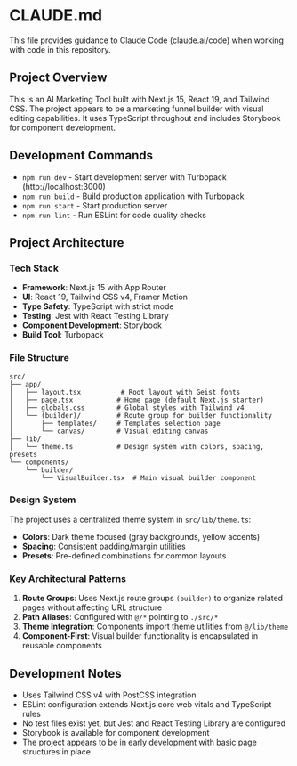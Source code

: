 # CLAUDE.md

This file provides guidance to Claude Code (claude.ai/code) when working with code in this repository.

## Project Overview

This is an AI Marketing Tool built with Next.js 15, React 19, and Tailwind CSS. The project appears to be a marketing funnel builder with visual editing capabilities. It uses TypeScript throughout and includes Storybook for component development.

## Development Commands

- `npm run dev` - Start development server with Turbopack (http://localhost:3000)
- `npm run build` - Build production application with Turbopack
- `npm run start` - Start production server
- `npm run lint` - Run ESLint for code quality checks

## Project Architecture

### Tech Stack
- **Framework**: Next.js 15 with App Router
- **UI**: React 19, Tailwind CSS v4, Framer Motion
- **Type Safety**: TypeScript with strict mode
- **Testing**: Jest with React Testing Library
- **Component Development**: Storybook
- **Build Tool**: Turbopack

### File Structure
```
src/
├── app/
│   ├── layout.tsx          # Root layout with Geist fonts
│   ├── page.tsx           # Home page (default Next.js starter)
│   ├── globals.css        # Global styles with Tailwind v4
│   └── (builder)/         # Route group for builder functionality
│       ├── templates/     # Templates selection page
│       └── canvas/        # Visual editing canvas
├── lib/
│   └── theme.ts           # Design system with colors, spacing, presets
└── components/
    └── builder/
        └── VisualBuilder.tsx  # Main visual builder component
```

### Design System

The project uses a centralized theme system in `src/lib/theme.ts`:

- **Colors**: Dark theme focused (gray backgrounds, yellow accents)
- **Spacing**: Consistent padding/margin utilities
- **Presets**: Pre-defined combinations for common layouts

### Key Architectural Patterns

1. **Route Groups**: Uses Next.js route groups `(builder)` to organize related pages without affecting URL structure
2. **Path Aliases**: Configured with `@/*` pointing to `./src/*`
3. **Theme Integration**: Components import theme utilities from `@/lib/theme`
4. **Component-First**: Visual builder functionality is encapsulated in reusable components

## Development Notes

- Uses Tailwind CSS v4 with PostCSS integration
- ESLint configuration extends Next.js core web vitals and TypeScript rules
- No test files exist yet, but Jest and React Testing Library are configured
- Storybook is available for component development
- The project appears to be in early development with basic page structures in place